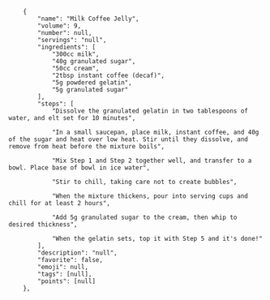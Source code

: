         {
            "name": "Milk Coffee Jelly",
            "volume": 9,
            "number": null,
            "servings": "null",
            "ingredients": [
                "300cc milk",
                "40g granulated sugar",
                "50cc cream",
                "2tbsp instant coffee (decaf)",
                "5g powdered gelatin",
                "5g granulated sugar"
            ],
            "steps": [
                "Dissolve the granulated gelatin in two tablespoons of water, and elt set for 10 minutes",

                "In a small saucepan, place milk, instant coffee, and 40g of the sugar and heat over low heat. Stir until they dissolve, and remove from heat before the mixture boils",

                "Mix Step 1 and Step 2 together well, and transfer to a bowl. Place base of bowl in ice water",

                "Stir to chill, taking care not to create bubbles",

                "When the mixture thickens, pour into serving cups and chill for at least 2 hours",

                "Add 5g granulated sugar to the cream, then whip to desired thickness",

                "When the gelatin sets, top it with Step 5 and it's done!"
            ],
            "description": "null",
            "favorite": false,
            "emoji": null,
            "tags": [null],
            "points": [null]
        },